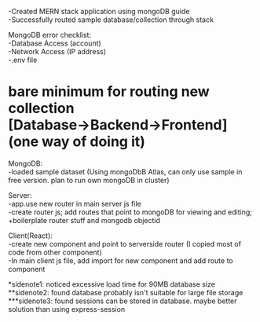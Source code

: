 -Created MERN stack application using mongoDB guide  
-Successfully routed sample database/collection through stack  

MongoDB error checklist:  
-Database Access (account)  
-Network Access (IP address)  
-.env file  

bare minimum for routing new collection  
[Database->Backend->Frontend]  
(one way of doing it)  
============================================================================  

MongoDB:  
-loaded sample dataset (Using mongoDbB Atlas, can only use sample in free version. plan to run own mongoDB in cluster)  

Server:  
-app.use new router in main server js file  
-create router js; add routes that point to mongoDB for viewing and editing; +boilerplate router stuff and mongodb objectid  

Client(React):  
-create new component and point to serverside router (I copied most of code from other component)  
-In main client js file, add import for new component and add route to component  


*sidenote1: noticed excessive load time for 90MB database size
**sidenote2: found database probably isn't suitable for large file storage
***sidenote3: found sessions can be stored in database. maybe better solution than using express-session
